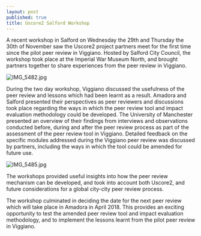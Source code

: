 ```yaml
---
layout: post
published: true
title: Uscore2 Salford Workshop
---
```

A recent workshop in Salford on Wednesday the 29th and Thursday the 30th of November saw the Uscore2 project partners meet for the first time since the pilot peer review in Viggiano. Hosted by Salford City Council, the workshop took place at the Imperial War Museum North, and brought partners together to share experiences from the peer review in Viggiano.

![IMG_5482.jpg]({{site.baseurl}}/media/IMG_5482.jpg)

During the two day workshop, Viggiano discussed the usefulness of the peer review and lessons which had been learnt as a result. Amadora and Salford presented their perspectives as peer reviewers and discussions took place regarding the ways in which the peer review tool and impact evaluation methodology could be developed. The University of Manchester presented an overview of their findings from interviews and observations conducted before, during and after the peer review process as part of the assessment of the peer review tool in Viggiano. Detailed feedback on the specific modules addressed during the Viggiano peer review was discussed by partners, including the ways in which the tool could be amended for future use. 

![IMG_5485.jpg]({{site.baseurl}}/media/IMG_5485.jpg)

The workshops provided useful insights into how the peer review mechanism can be developed, and took into account both Uscore2, and future considerations for a global city-city peer review process.

The workshop culminated in deciding the date for the next peer review which will take place in Amadora in April 2018. This provides an exciting opportunity to test the amended peer review tool and impact evaluation methodology, and to implement the lessons learnt from the pilot peer review in Viggiano.